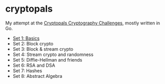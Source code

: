 # cryptopals

My attempt at the [Cryptopals Cryptography Challenges](https://cryptopals.com/), mostly written in Go.
- [Set 1: Basics](https://github.com/Rye123/cryptopals/tree/main/set1)
- Set 2: Block crypto
- Set 3: Block & stream crypto
- Set 4: Stream crypto and randomness
- Set 5: Diffie-Hellman and friends
- Set 6: RSA and DSA
- Set 7: Hashes
- Set 8: Abstract Algebra
